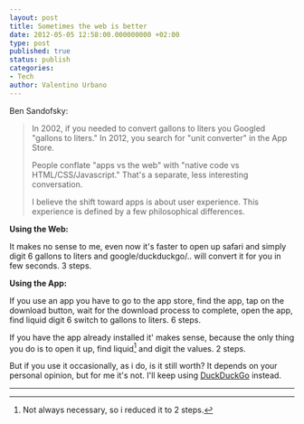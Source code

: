```yaml
---
layout: post
title: Sometimes the web is better
date: 2012-05-05 12:58:00.000000000 +02:00
type: post
published: true
status: publish
categories:
- Tech
author: Valentino Urbano 
---
```


Ben Sandofsky:

> In 2002, if you needed to convert gallons to liters you Googled "gallons to liters." In 2012, you search for "unit converter" in the App Store.
> 
> People conflate "apps vs the web" with "native code vs HTML/CSS/Javascript." That's a separate, less interesting conversation.
> 
> I believe the shift toward apps is about user experience. This experience is defined by a few philosophical differences.

**Using the Web:**

It makes no sense to me, even now it's faster to open up safari and simply digit 6 gallons to liters and google/duckduckgo/.. will convert it for you in few seconds. 3 steps.

**Using the App:**

If you use an app you have to go to the app store, find the app, tap on the download button, wait for the download process to complete, open the app, find liquid digit 6 switch to gallons to liters. 6 steps.

If you have the app already installed it' makes sense, because the only thing you do is to open it up, find liquid[^1] and digit the values. 2 steps.

But if you use it occasionally, as i do, is it still worth? It depends on your personal opinion, but for me it's not. I'll keep using [DuckDuckGo][1] instead.

---

  
[^1]: Not always necessary, so i reduced it to 2 steps.


[1]: /the-new-google.html
